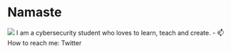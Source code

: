# Namaste 
<img src="https://banner2.cleanpng.com/20180621/uby/kisspng-rishikesh-meditation-yoga-himalayas-clip-art-5b2c522ca28031.8049771115296312766656.jpg" />
I am a cybersecurity student who loves to learn, teach and create.
- 📫 How to reach me: Twitter
<!--
**A3h1nt/A3h1nt** is a ✨ _special_ ✨ repository because its `README.md` (this file) appears on your GitHub profile.

Here are some ideas to get you started:

- 🔭 I’m currently working on ...
- 🌱 I’m currently learning ...
- 👯 I’m looking to collaborate on ...
- 🤔 I’m looking for help with ...
- 💬 Ask me about ...
- 📫 How to reach me: ...
- 😄 Pronouns: ...
- ⚡ Fun fact: ...
-->

![A3h1nt's Github Stats](https://github-readme-stats.vercel.app/api?username=a3h1nt&show_icons=true&theme=gotham)

<a href="https://github.com/a3h1nt">
  <img src="https://github-readme-stats.vercel.app/api/top-langs/?username=a3h1nt&show_icons=true&theme=gotham&layout=compact" alt"Most use languages"/>
</a>
<br>

